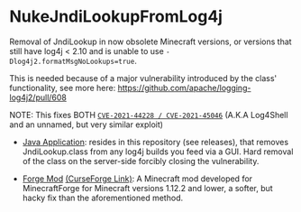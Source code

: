 # NukeJndiLookupFromLog4j
Removal of JndiLookup in now obsolete Minecraft versions, or versions that still have log4j &lt; 2.10 and is unable to use `-Dlog4j2.formatMsgNoLookups=true`.

This is needed because of a major vulnerability introduced by the class' functionality, see more here: https://github.com/apache/logging-log4j2/pull/608

NOTE: This fixes BOTH [`CVE-2021-44228 / CVE-2021-45046`](https://www.lunasec.io/docs/blog/log4j-zero-day/) (A.K.A Log4Shell and an unnamed, but very similar exploit) 

- [Java Application](https://github.com/LoliKingdom/NukeJndiLookupFromLog4j/releases/tag/java_app): resides in this repository (see releases), that removes JndiLookup.class from any log4j builds you feed via a GUI. Hard removal of the class on the server-side forcibly closing the vulnerability.

- [Forge Mod](https://github.com/LoliKingdom/NukeJndiLookupFromLog4j/tree/master/ForgeMod) [(CurseForge Link)](https://www.curseforge.com/minecraft/mc-mods/nukejndilookupfromlog4j): A Minecraft mod developed for MinecraftForge for Minecraft versions 1.12.2 and lower, a softer, but hacky fix than the aforementioned method.
